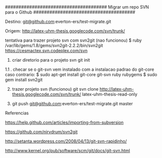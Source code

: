
######################################
Migrar um repo SVN para o Github
######################################

Destino:
git@github.com:everton-ers/test-migrate.git

Origem:
http://latex-uhm-thesis.googlecode.com/svn/trunk/

tentativa para trazer projeto svn com svn2git (nao funcionou)
$ ruby /var/lib/gems/1.8/gems/svn2git-2.2.2/bin/svn2git https://cesmactex.svn.codeplex.com/svn


1. criar diretorio para o projeto svn
git init

1.1 . checar se o git-svn vem instalado com a instalacao padrao do git-core
caso contrario:
$ sudo apt-get install git-core git-svn ruby rubygems
$ sudo gem install svn2git

2. trazer projeto svn (funcionou)
git svn clone http://latex-uhm-thesis.googlecode.com/svn/trunk/ latex-uhm-thesis-read-only

3. git push git@github.com:everton-ers/test-migrate.git master

Referencias

https://help.github.com/articles/importing-from-subversion

https://github.com/nirvdrum/svn2git

http://setanta.wordpress.com/2008/04/13/git-svn-rapidinho/

http://www.kernel.org/pub/software/scm/git/docs/git-svn.html

